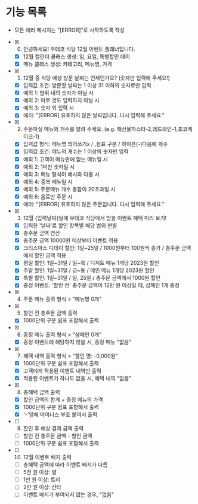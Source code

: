 # 기능 목록

- 모든 에러 메시지는 "[ERROR]"로 시작하도록 작성

- [x] 0. 안녕하세요! 우테코 식당 12월 이벤트 플래너입니다.
  - [x] 12월 캘린더 클래스 생성: 일, 요일, 특별할인 데이
  - [x] 메뉴 클래스 생성: 카테고리, 메뉴명, 가격
- [x] 1. 12월 중 식당 예상 방문 날짜는 언제인가요? (숫자만 입력해 주세요!)
  - [x] 입력값 조건: 방문할 날짜는 1 이상 31 이하의 숫자로만 입력
  - [x] 예외 1: 범위 내의 숫자가 아닐 시
  - [x] 예외 2: 아무 것도 입력하지 아닐 시
  - [x] 예외 3: 숫자 외 입력 시
  - [x] 에러: "[ERROR] 유효하지 않은 날짜입니다. 다시 입력해 주세요."
- [x] 2. 주문하실 메뉴와 개수를 알려 주세요. (e.g. 해산물파스타-2,레드와인-1,초코케이크-1)
  - [x] 입력값 형식: 메뉴명 띄어쓰기x / ,쉼표 구분 / 하이픈(-)다음에 개수
  - [x] 입력값 조건: 메뉴의 개수는 1 이상의 숫자만 입력
  - [x] 예외 1: 고객이 메뉴판에 없는 메뉴일 시
  - [x] 예외 2: 1미만 숫자일 시
  - [x] 예외 3: 메뉴 형식이 예시와 다를 시
  - [x] 예외 4: 중복 메뉴일 시
  - [x] 예외 5: 주문메뉴 개수 총합이 20초과일 시
  - [x] 예외 6: 음료만 주문 시
  - [x] 에러: "[ERROR] 유효하지 않은 주문입니다. 다시 입력해 주세요."
- [x] 3. 12월 {입력날짜}일에 우테코 식당에서 받을 이벤트 혜택 미리 보기!
  - [x] 입력한 '날짜'로 할인 항목별 해당 범위 판별
  - [x] 총주문 금액 연산
  - [x] 총주문 금액 10000원 이상부터 이벤트 적용
  - [x] 크리스마스 디데이 할인: 1일~25일 / 1000원부터 100원씩 증가 / 총주문 금액에서 할인 금액 적용
  - [x] 평일 할인: 1일~31일 / 일~목 / 디저트 메뉴 1개당 2023원 할인
  - [x] 주말 할인: 1일~31일 / 금~토 / 메인 메뉴 1개당 2023원 할인
  - [x] 특별 할인: 1일~31일 / 일, 25일 / 총주문 금액에서 1000원 할인
  - [x] 증정 이벤트: '할인 전' 총주문 금액이 12만 원 이상일 때, 샴페인 1개 증정
- [x] 4. 주문 메뉴 출력 형식 > "메뉴명 0개"
- [x] 5. 할인 전 총주문 금액 출력
  - [x] 1000단위 구분 쉼표 포함해서 출력
- [x] 6. 증정 메뉴 출력 형식 > "샴페인 0개"
  - [x] 증정 이벤트에 해당하지 않을 시, 증정 메뉴 "없음"
- [x] 7. 혜택 내역 출력 형식 > "할인 명: -0,000원"
  - [x] 1000단위 구분 쉼표 포함해서 출력
  - [x] 고객에게 적용된 이벤트 내역만 출력
  - [x] 적용된 이벤트가 하나도 없을 시, 혜택 내역 "없음"
- [x] 8. 총혜택 금액 출력
  - [x] 할인 금액의 합계 + 증정 메뉴의 가격
  - [x] 1000단위 구분 쉼표 포함해서 출력
  - [x] '-'앞에 마이너스 부호 붙여서 출력
- [ ] 9. 할인 후 예상 결제 금액 출력
  - [ ] 할인 전 총주문 금액 - 할인 금액
  - [ ] 1000단위 구분 쉼표 포함해서 출력
- [ ] 10. 12월 이벤트 배지 출력
  - [ ] 총혜택 금액에 따라 이벤트 배지가 다름
  - [ ] 5천 원 이상: 별
  - [ ] 1만 원 이상: 트리
  - [ ] 2만 원 이상: 산타
  - [ ] 이벤트 배지가 부여되지 않는 경우, "없음"
